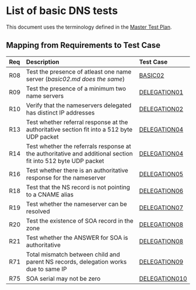 # List of basic DNS tests

This document uses the terminology defined in the [Master Test Plan](../Master%20Test%20Plan.md).

## Mapping from Requirements to Test Case

|Req| Description                                                          | Test Case |
|:--|:---------------------------------------------------------------------|:----------|
|R08|Test the presence of atleast one name server (*basic02.md does the same*)                  |[BASIC02](../Basic-TP/basic02.md)|
|R09|Test the presence of a minimum two name servers                                            |[DELEGATION01](delegation01.md)|
|R10|Verify that the nameservers delegated has distinct IP addresses                            |[DELEGATION02](delegation02.md)|
|R13|Test whether referral response at the authoritative section fit into a 512 byte UDP packet |[DELEGATION04](delegation04.md)|
|R14|Test whether the referrals response at the authoritative and additional section fit into 512 byte UDP packet |[DELEGATION04](delegation04.md)|
|R16|Test whether there is an authoritative response for the nameserver                         |[DELEGATION05](delegation05.md)|
|R18|Test that the NS record is not pointing to a CNAME alias                                   |[DELEGATION06](delegation06.md)|
|R19|Test whether the nameserver can be resolved                                                |[DELEGATION07](../Connectivity-TP/connectivity01.md)|
|R20|Test the existence of SOA record in the zone                                               |[DELEGATION08](delegation08.md)|
|R21|Test whether the ANSWER for SOA is authoritative                                           |[DELEGATION08](delegation08.md)|
|R71|Total mismatch between child and parent NS records, delegation works due to same IP        |[DELEGATION09](delegation09.md)|
|R75|SOA serial may not be zero                                                                 |[DELEGATION010](delegation10.md)|

